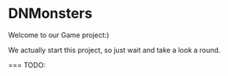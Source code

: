 DNMonsters
===

Welcome to our Game project:)

We actually start this project, so just wait and take a look a round.

===
TODO:
